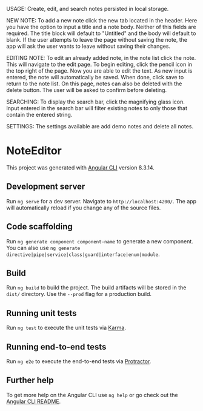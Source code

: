 USAGE: Create, edit, and search notes persisted in local storage.

NEW NOTE: To add a new note click the new tab located in the header. Here you have the option to input a title and a note body. Neither of this fields are required. The title block will default to "Untitled" and the body will default to blank. If the user attempts to leave the page without saving the note, the app will ask the user wants to leave without saving their changes.

EDITING NOTE: To edit an already added note, in the note list click the note. This will navigate to the edit page. To begin editing, click the pencil icon in the top right of the page. Now you are able to edit the text. As new input is entered, the note will automatically be saved. When done, click save to return to the note list. On this page, notes can also be deleted with the delete button. The user will be asked to confirm before deleting.

SEARCHING: To display the search bar, click the magnifying glass icon. Input entered in the search bar will filter existing notes to only those that contain the entered string.

SETTINGS: The settings available are add demo notes and delete all notes.


# NoteEditor

This project was generated with [Angular CLI](https://github.com/angular/angular-cli) version 8.3.14.

## Development server

Run `ng serve` for a dev server. Navigate to `http://localhost:4200/`. The app will automatically reload if you change any of the source files.

## Code scaffolding

Run `ng generate component component-name` to generate a new component. You can also use `ng generate directive|pipe|service|class|guard|interface|enum|module`.

## Build

Run `ng build` to build the project. The build artifacts will be stored in the `dist/` directory. Use the `--prod` flag for a production build.

## Running unit tests

Run `ng test` to execute the unit tests via [Karma](https://karma-runner.github.io).

## Running end-to-end tests

Run `ng e2e` to execute the end-to-end tests via [Protractor](http://www.protractortest.org/).

## Further help

To get more help on the Angular CLI use `ng help` or go check out the [Angular CLI README](https://github.com/angular/angular-cli/blob/master/README.md).
